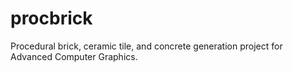 # procbrick
Procedural brick, ceramic tile, and concrete generation project for Advanced Computer Graphics.
